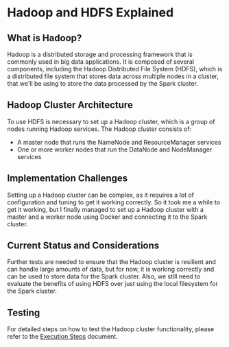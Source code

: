 # Hadoop and HDFS Explained

## What is Hadoop?
Hadoop is a distributed storage and processing framework that is commonly used in big data applications. It is composed of several components, including the Hadoop Distributed File System (HDFS), which is a distributed file system that stores data across multiple nodes in a cluster, that we'll be using to store the data processed by the Spark cluster.

## Hadoop Cluster Architecture
To use HDFS is necessary to set up a Hadoop cluster, which is a group of nodes running Hadoop services. The Hadoop cluster consists of:
- A master node that runs the NameNode and ResourceManager services
- One or more worker nodes that run the DataNode and NodeManager services

## Implementation Challenges
Setting up a Hadoop cluster can be complex, as it requires a lot of configuration and tuning to get it working correctly. So it took me a while to get it working, but I finally managed to set up a Hadoop cluster with a master and a worker node using Docker and connecting it to the Spark cluster.

## Current Status and Considerations
Further tests are needed to ensure that the Hadoop cluster is resilient and can handle large amounts of data, but for now, it is working correctly and can be used to store data for the Spark cluster. Also, we still need to evaluate the benefits of using HDFS over just using the local filesystem for the Spark cluster.

## Testing
For detailed steps on how to test the Hadoop cluster functionality, please refer to the [Execution Steps](Execution-steps.md) document.
